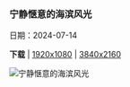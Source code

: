 ### 宁静惬意的海滨风光

日期：2024-07-14

**下载**  |  [1920x1080](https://cn.bing.com/th?id=OHR.TateishiPark_ZH-CN9903501398_1920x1080.jpg)  |  [3840x2160](https://cn.bing.com/th?id=OHR.TateishiPark_ZH-CN9903501398_UHD.jpg)

![宁静惬意的海滨风光](https://cn.bing.com/th?id=OHR.TateishiPark_ZH-CN9903501398_1920x1080.jpg "立石公园，神奈川县，日本 (© blew_s/Shutterstock)")

